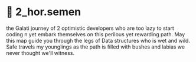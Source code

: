 #  🏃   2_hor.semen
the Galati journey of 2 optimistic developers who are too lazy to start coding n yet embark themselves on this perilous yet rewarding path.
May this map guide you through the legs of Data structures who is wet and wild.
Safe travels my younglings as the path is filled with bushes and labias we never thought we'll witness.

